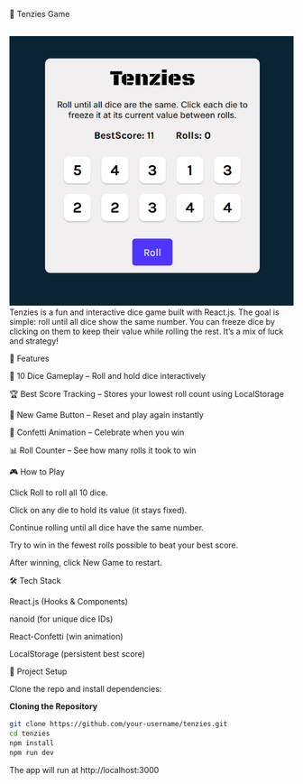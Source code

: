 🎲 Tenzies Game

<div align="center">
<br>
 <img src="public/logo.png" alt="Project Banner">
</br>
</div>
Tenzies is a fun and interactive dice game built with React.js.
The goal is simple: roll until all dice show the same number. You can freeze dice by clicking on them to keep their value while rolling the rest. It’s a mix of luck and strategy!

🚀 Features

🎲 10 Dice Gameplay – Roll and hold dice interactively

🏆 Best Score Tracking – Stores your lowest roll count using LocalStorage

🔄 New Game Button – Reset and play again instantly

🎉 Confetti Animation – Celebrate when you win

📊 Roll Counter – See how many rolls it took to win

🎮 How to Play

Click Roll to roll all 10 dice.

Click on any die to hold its value (it stays fixed).

Continue rolling until all dice have the same number.

Try to win in the fewest rolls possible to beat your best score.

After winning, click New Game to restart.

🛠️ Tech Stack

React.js (Hooks & Components)

nanoid (for unique dice IDs)

React-Confetti (win animation)

LocalStorage (persistent best score)

📂 Project Setup

Clone the repo and install dependencies:

**Cloning the Repository**

```bash
git clone https://github.com/your-username/tenzies.git
cd tenzies
npm install
npm run dev
```

The app will run at http://localhost:3000
